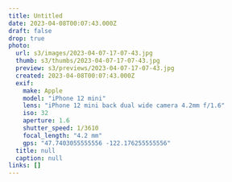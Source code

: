 ```yaml
---
title: Untitled
date: 2023-04-08T00:07:43.000Z
draft: false
drop: true
photo:
  url: s3/images/2023-04-07-17-07-43.jpg
  thumb: s3/thumbs/2023-04-07-17-07-43.jpg
  preview: s3/previews/2023-04-07-17-07-43.jpg
  created: 2023-04-08T00:07:43.000Z
  exif:
    make: Apple
    model: "iPhone 12 mini"
    lens: "iPhone 12 mini back dual wide camera 4.2mm f/1.6"
    iso: 32
    aperture: 1.6
    shutter_speed: 1/3610
    focal_length: "4.2 mm"
    gps: "47.7403055555556 -122.176255555556"
  title: null
  caption: null
links: []
---
```

